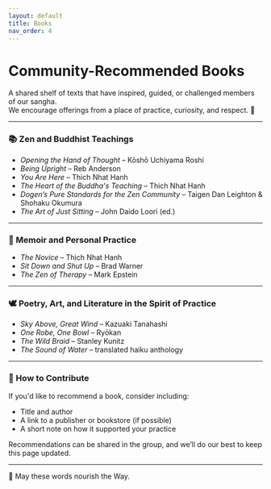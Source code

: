 ```yaml
---
layout: default
title: Books
nav_order: 4
---
```


# Community-Recommended Books

A shared shelf of texts that have inspired, guided, or challenged members of our sangha.  
We encourage offerings from a place of practice, curiosity, and respect. 🌿

---

### 📚 Zen and Buddhist Teachings

- *Opening the Hand of Thought* – Kōshō Uchiyama Roshi  
- *Being Upright* – Reb Anderson  
- *You Are Here* – Thich Nhat Hanh  
- *The Heart of the Buddha's Teaching* – Thich Nhat Hanh  
- *Dogen’s Pure Standards for the Zen Community* – Taigen Dan Leighton & Shohaku Okumura  
- *The Art of Just Sitting* – John Daido Loori (ed.)  

---

### 🧘 Memoir and Personal Practice

- *The Novice* – Thich Nhat Hanh  
- *Sit Down and Shut Up* – Brad Warner  
- *The Zen of Therapy* – Mark Epstein  

---

### 🕊️ Poetry, Art, and Literature in the Spirit of Practice

- *Sky Above, Great Wind* – Kazuaki Tanahashi  
- *One Robe, One Bowl* – Ryōkan  
- *The Wild Braid* – Stanley Kunitz  
- *The Sound of Water* – translated haiku anthology  

---

### 📖 How to Contribute

If you'd like to recommend a book, consider including:

- Title and author
- A link to a publisher or bookstore (if possible)
- A short note on how it supported your practice

Recommendations can be shared in the group, and we’ll do our best to keep this page updated.

---

🙏 May these words nourish the Way.
